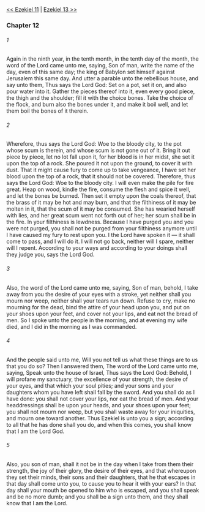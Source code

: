 [<< Ezekiel 11](Ezekiel%2011)  |  [Ezekiel 13 >>](Ezekiel%2013)

### Chapter 12
###### 1
Again in the ninth year, in the tenth month, in the tenth day of the month, the word of the Lord came unto me, saying, Son of man, write the name of the day, even of this same day; the king of Babylon set himself against Jerusalem this same day. And utter a parable unto the rebellious house, and say unto them, Thus says the Lord God: Set on a pot, set it on, and also pour water into it. Gather the pieces thereof into it, even every good piece, the thigh and the shoulder; fill it with the choice bones. Take the choice of the flock, and burn also the bones under it, and make it boil well, and let them boil the bones of it therein.

###### 2
Wherefore, thus says the Lord God: Woe to the bloody city, to the pot whose scum is therein, and whose scum is not gone out of it. Bring it out piece by piece, let no lot fall upon it, for her blood is in her midst, she set it upon the top of a rock. She poured it not upon the ground, to cover it with dust. That it might cause fury to come up to take vengeance, I have set her blood upon the top of a rock, that it should not be covered. Therefore, thus says the Lord God: Woe to the bloody city. I will even make the pile for fire great. Heap on wood, kindle the fire, consume the flesh and spice it well, and let the bones be burned. Then set it empty upon the coals thereof, that the brass of it may be hot and may burn, and that the filthiness of it may be molten in it, that the scum of it may be consumed. She has wearied herself with lies, and her great scum went not forth out of her; her scum shall be in the fire. In your filthiness is lewdness. Because I have purged you and you were not purged, you shall not be purged from your filthiness anymore until I have caused my fury to rest upon you. I the Lord have spoken it — it shall come to pass, and I will do it. I will not go back, neither will I spare, neither will I repent. According to your ways and according to your doings shall they judge you, says the Lord God.

###### 3
Also, the word of the Lord came unto me, saying, Son of man, behold, I take away from you the desire of your eyes with a stroke, yet neither shall you mourn nor weep, neither shall your tears run down. Refuse to cry, make no mourning for the dead, bind the attire of your head upon you, and put on your shoes upon your feet, and cover not your lips, and eat not the bread of men. So I spoke unto the people in the morning, and at evening my wife died, and I did in the morning as I was commanded.

###### 4
And the people said unto me, Will you not tell us what these things are to us that you do so? Then I answered them, The word of the Lord came unto me, saying, Speak unto the house of Israel, Thus says the Lord God: Behold, I will profane my sanctuary, the excellence of your strength, the desire of your eyes, and that which your soul pities; and your sons and your daughters whom you have left shall fall by the sword. And you shall do as I have done: you shall not cover your lips, nor eat the bread of men. And your headdressings shall be upon your heads, and your shoes upon your feet; you shall not mourn nor weep, but you shall waste away for your iniquities, and mourn one toward another. Thus Ezekiel is unto you a sign; according to all that he has done shall you do, and when this comes, you shall know that I am the Lord God.

###### 5
Also, you son of man, shall it not be in the day when I take from them their strength, the joy of their glory, the desire of their eyes, and that whereupon they set their minds, their sons and their daughters, that he that escapes in that day shall come unto you, to cause you to hear it with your ears? In that day shall your mouth be opened to him who is escaped, and you shall speak and be no more dumb; and you shall be a sign unto them, and they shall know that I am the Lord.
